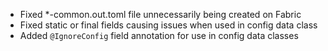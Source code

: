 - Fixed *-common.out.toml file unnecessarily being created on Fabric
- Fixed static or final fields causing issues when used in config data class
- Added `@IgnoreConfig` field annotation for use in config data classes